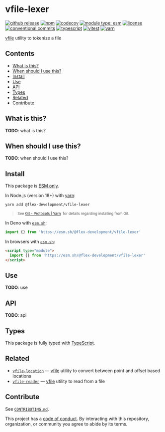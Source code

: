 # vfile-lexer

[![github release](https://img.shields.io/github/v/release/flex-development/vfile-lexer.svg?include_prereleases&sort=semver)](https://github.com/flex-development/vfile-lexer/releases/latest)
[![npm](https://img.shields.io/npm/v/@flex-development/vfile-lexer.svg)](https://npmjs.com/package/@flex-development/vfile-lexer)
[![codecov](https://codecov.io/gh/flex-development/vfile-lexer/graph/badge.svg?token=iA1BvaucoZ)](https://codecov.io/gh/flex-development/vfile-lexer)
[![module type: esm](https://img.shields.io/badge/module%20type-esm-brightgreen)](https://github.com/voxpelli/badges-cjs-esm)
[![license](https://img.shields.io/github/license/flex-development/vfile-lexer.svg)](LICENSE.md)
[![conventional commits](https://img.shields.io/badge/-conventional%20commits-fe5196?logo=conventional-commits&logoColor=ffffff)](https://conventionalcommits.org/)
[![typescript](https://img.shields.io/badge/-typescript-3178c6?logo=typescript&logoColor=ffffff)](https://typescriptlang.org/)
[![vitest](https://img.shields.io/badge/-vitest-6e9f18?style=flat&logo=vitest&logoColor=ffffff)](https://vitest.dev/)
[![yarn](https://img.shields.io/badge/-yarn-2c8ebb?style=flat&logo=yarn&logoColor=ffffff)](https://yarnpkg.com/)

[vfile][vfile] utility to tokenize a file

## Contents

- [What is this?](#what-is-this)
- [When should I use this?](#when-should-i-use-this)
- [Install](#install)
- [Use](#use)
- [API](#api)
- [Types](#types)
- [Related](#related)
- [Contribute](#contribute)

## What is this?

**TODO**: what is this?

## When should I use this?

**TODO**: when should I use this?

## Install

This package is [ESM only][esm].

In Node.js (version 18+) with [yarn][yarn]:

```sh
yarn add @flex-development/vfile-lexer
```

<blockquote>
  <small>
    See <a href='https://yarnpkg.com/protocol/git'>Git - Protocols | Yarn</a>
    &nbsp;for details regarding installing from Git.
  </small>
</blockquote>

In Deno with [`esm.sh`][esmsh]:

```ts
import {} from 'https://esm.sh/@flex-development/vfile-lexer'
```

In browsers with [`esm.sh`][esmsh]:

```html
<script type="module">
  import {} from 'https://esm.sh/@flex-development/vfile-lexer'
</script>
```

## Use

**TODO**: use

## API

**TODO**: api

## Types

This package is fully typed with [TypeScript][typescript].

## Related

- [`vfile-location`][vfile-location] &mdash; [vfile][vfile] utility to convert between point and offset based locations
- [`vfile-reader`][vfile-reader] &mdash; [vfile][vfile] utility to read from a file

## Contribute

See [`CONTRIBUTING.md`](CONTRIBUTING.md).

This project has a [code of conduct](CODE_OF_CONDUCT.md). By interacting with this repository, organization, or
community you agree to abide by its terms.

[esm]: https://gist.github.com/sindresorhus/a39789f98801d908bbc7ff3ecc99d99c
[esmsh]: https://esm.sh/
[typescript]: https://www.typescriptlang.org
[vfile-location]: https://github.com/flex-development/vfile-location
[vfile-reader]: https://github.com/flex-development/vfile-reader
[vfile]: https://github.com/vfile/vfile
[yarn]: https://yarnpkg.com
